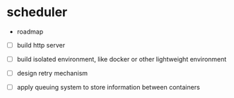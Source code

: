 # scheduler

* roadmap
- [ ] build http server
- [ ] build isolated environment, like docker or other lightweight environment
- [ ] design retry mechanism
- [ ] apply queuing system to store information between containers

